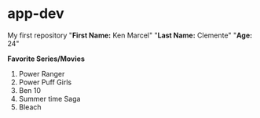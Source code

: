 # app-dev
My first repository
"**First Name:** Ken Marcel"
"**Last Name:** Clemente"
"**Age:** 24"

**Favorite Series/Movies** 
1. Power Ranger
2. Power Puff Girls
3. Ben 10
4. Summer time Saga
5. Bleach
